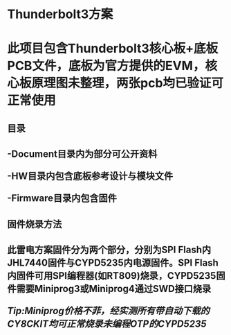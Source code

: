<h1>Thunderbolt3方案<h1>

此项目包含Thunderbolt3核心板+底板PCB文件，底板为官方提供的EVM，核心板原理图未整理，两张pcb均已验证可正常使用

<h2>目录<h2>

-Document目录内为部分可公开资料

-HW目录内包含底板参考设计与模块文件

-Firmware目录内包含固件

<h2>固件烧录方法<h2>
此雷电方案固件分为两个部分，分别为SPI Flash内JHL7440固件与CYPD5235内电源固件。SPI Flash内固件可用SPI编程器(如RT809)烧录，CYPD5235固件需要Miniprog3或Miniprog4通过SWD接口烧录

*Tip:Miniprog价格不菲，经实测所有带自动下载的CY8CKIT均可正常烧录未编程OTP的CYPD5235*